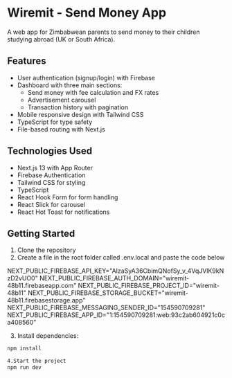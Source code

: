 # Wiremit - Send Money App

A web app for Zimbabwean parents to send money to their children studying abroad (UK or South Africa).

## Features

- User authentication (signup/login) with Firebase
- Dashboard with three main sections:
  - Send money with fee calculation and FX rates
  - Advertisement carousel
  - Transaction history with pagination
- Mobile responsive design with Tailwind CSS
- TypeScript for type safety
- File-based routing with Next.js

## Technologies Used

- Next.js 13 with App Router
- Firebase Authentication
- Tailwind CSS for styling
- TypeScript
- React Hook Form for form handling
- React Slick for carousel
- React Hot Toast for notifications

## Getting Started

1. Clone the repository
2. Create a file in the root folder called .env.local and paste the code below


NEXT_PUBLIC_FIREBASE_API_KEY="AIzaSyA36CbimQNofSy_v_4VqJVlK9kNzD2vUO0"
NEXT_PUBLIC_FIREBASE_AUTH_DOMAIN="wiremit-48b11.firebaseapp.com"
NEXT_PUBLIC_FIREBASE_PROJECT_ID="wiremit-48b11"
NEXT_PUBLIC_FIREBASE_STORAGE_BUCKET="wiremit-48b11.firebasestorage.app"
NEXT_PUBLIC_FIREBASE_MESSAGING_SENDER_ID="154590709281"
NEXT_PUBLIC_FIREBASE_APP_ID="1:154590709281:web:93c2ab604921c0ca408560"


3. Install dependencies:

```bash
npm install

4.Start the project
npm run dev